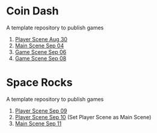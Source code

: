 # Coin Dash
A template repository to publish games

1. [Player Scene Aug 30](./player_scene_08_30)
2. [Main Scene Sep 04](./main_scene_09_04)
3. [Game Scene Sep 06](./player_scene_09_06)
4. [Game Scene Sep 08](./player_scene_09_08)

# Space Rocks
A template repository to publish games

1. [Player Scene Sep 09](./Space_Rocks_09_09) 
2. [Player Scene Sep 10](./Space_Rocks_09_10) (Set Player Scene as Main Scene)
3. [Main Scene Sep 11](./Space_Rocks_09_11) 